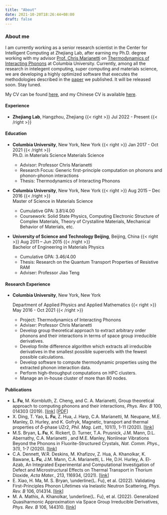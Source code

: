 ```yaml
---
title: "About"
date: 2021-10-20T18:26:44+08:00
draft: false
---
```



### About me

I am currently working as a senior research scientist in the Center for Intelligent Computing at Zhejiang Lab,
after earning my Ph.D. degree working with my advisor [Prof. Chris Marianetti](http://www.chrismarianetti.org)
on [Thermodynamics of Interacting Phonons](https://doi.org/10.7916/d8-wkbr-m336)
at Columbia University.
Currently, among all the research in intelegent computing, super computing and materials science,
we are developing a highly optimized software that executes the methodologies described in the [paper](https://link.aps.org/doi/10.1103/PhysRevB.100.014303)
we published. It will be released soon. Stay tuned.

My CV can be found [here](https://www.lyuwenfu.me/lyuwen-cv/LFu_CV.pdf),
and my Chinese CV is available [here](https://www.lyuwenfu.me/lyuwen-cv/LFu_CV_cn.pdf).


#### Experience

- **Zhejiang Lab**, Hangzhou, Zhejiang {{< right >}} Jul 2022 - Present {{< /right >}}


#### Education

- **Columbia University**, New York, New York {{< right >}} Jan 2017 - Oct 2021 {{< /right >}}\
  Ph.D. in Materials Science Materials Science
  - Advisor: Professor Chris Marianetti
  - Research Focus: Generic first-principle computation on phonons and phonon-phonon interactions
  - Thesis: Thermodynamics of Interacting Phonons

- **Columbia University**, New York, New York  {{< right >}} Aug 2015 – Dec 2016 {{< /right >}} \
  Master of Science in Materials Science
  - Cumulative GPA: 3.81/4.00
  - Coursework: Solid State Physics, Computing Electronic Structure of Complex Materials, Theory of Crystalline Materials, Mechanical Behavior of Materials, etc.

- **University of Science and Technology Beijing**, Beijing, China {{< right >}} Aug 2011 – Jun 2015 {{< /right >}} \
  Bachelor of Engineering in Materials Physics
  - Cumulative GPA: 3.46/4.00
  - Thesis: Research on the Quantum Transport Properties of Resistive RAM
  - Adviser: Professor Jiao Teng


#### Research Experience

- **Columbia University**, New York, New York
  
  Department of Applied Physics and Applied Mathematics {{< right >}} May 2016 - Oct 2021 {{< /right >}}
    * Project: Thermodynamics of Interacting Phonons
    * Adviser: Professor Chris Marianetti
    * Develop group theoretical approach to extract arbitrary order phonons and their interactions in terms of space group irreducible derivatives.
    * Develop finite difference algorithm which extracts all irreducible derivatives in the smallest possible supercells with the fewest possible calculations.
    * Develop software to compute thermodynamic properties using the extracted phonon interaction data.
    * Perform high-throughput computations on HPC clusters.
    * Manage an in-house cluster of more than 80 nodes.


#### Publications
- **L. Fu**, M. Kornbluth, Z. Cheng, and C. A. Marianetti, Group theoretical approach to computing phonons and their interactions, _Phys. Rev. B_ 100, 014303 (2019). [[link](https://link.aps.org/doi/10.1103/PhysRevB.100.014303)] [[PDF](/files/PhysRevB.100.014303.pdf)]
- X. Ding, T. Yao, **L. Fu**, Z. Hua, J. Harp, C.A. Marianetti, M. Neupane, M.E. Manley, D. Hurley, and K. Gofryk, Magnetic, transport and thermal properties of 𝛿-phase UZr2, _Phil. Mag. Lett._, 101(1), 1-11 (2020). [[link](https://doi.org/10.1080/09500839.2020.1833375)]
- M.S. Bryan, **L. Fu**, K. Rickert, D. Turner, T.A. Prusnick, J.M. Mann, D.L. Abernathy, C.A. Marianetti , and M.E. Manley, Nonlinear Vibrations Beyond the Phonons in Fluorite-Structured Crystals, _Nat. Comm. Phys._, 3(1), 1-7 (2020). [[link](https://doi.org/10.1038/s42005-020-00483-2)]
- C.A. Dennett, W.R. Deskins, M. Khafizov, Z. Hua, A. Khanolkar, K. Bawane, **L. Fu**, J.M. Mann, C.A. Marianetti, L. He, D.H. Hurley, A. El-Azab, An Integrated Experimental and Computational Investigation of Defect and Microstructural Effects on Thermal Transport in Thorium Dioxide, _Acta Mater._, 213, 116934, (2021). [[link](https://doi.org/10.1016/j.actamat.2021.116934)]
- E. Xiao, H. Ma, M. S. Bryan, \underline{L. Fu}, et al. (2022).  Validating First-Principles Phonon Lifetimes via Inelastic Neutron Scattering, _Phys. Rev. B_ 106, 014314.  [[link](https://link.aps.org/doi/10.1103/PhysRevB.106.014314)]
- M. A. Mathis, A. Khanolkar, \underline{L. Fu}, et al. (2022).  Generalized Quasiharmonic Approximation via Space Group Irreducible Derivatives, _Phys. Rev. B_ 106, 144310.  [[link](https://link.aps.org/doi/10.1103/PhysRevB.106.144310)]


<!-- #### Submitted for publication -->
<!-- - E. Xiao, H. Ma, M. S. Bryan, \underline{L. Fu}, et al. (2022).  Validating First-Principles Phonon Lifetimes via Inelastic Neutron Scattering, arXiv:2202.11041.  [[link](https://arxiv.org/abs/2202.11041)] -->
<!-- - M. A. Mathis, A. Khanolkar, \underline{L. Fu}, et al. (2022).  The Generalized Quasiharmonic Approximation via Space Group Irreducible Derivatives, arXiv:2202.14016.  [[link](https://arxiv.org/abs/2202.14016)] -->

